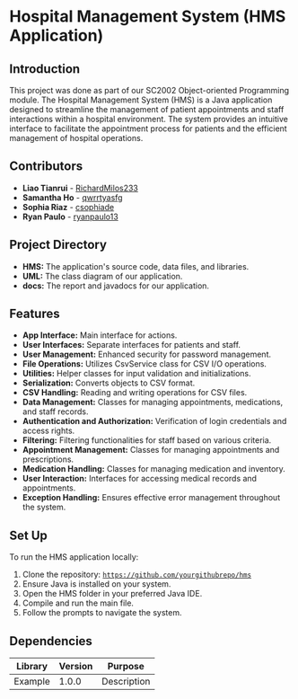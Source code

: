 # Hospital Management System (HMS Application)

## Introduction
This project was done as part of our SC2002 Object-oriented Programming module. The Hospital Management System (HMS) is a Java application designed to streamline the management of patient appointments and staff interactions within a hospital environment. The system provides an intuitive interface to facilitate the appointment process for patients and the efficient management of hospital operations.

## Contributors
- **Liao Tianrui** - [RichardMilos233](https://github.com/RichardMilos233)
- **Samantha Ho** - [qwrrtyasfg](https://github.com/qwrrtyasfg)
- **Sophia Riaz** - [csophiade](https://github.com/csophiade)
- **Ryan Paulo** - [ryanpaulo13](https://github.com/ryanpaulo13)

## Project Directory
- **HMS:** The application's source code, data files, and libraries.
- **UML:** The class diagram of our application.
- **docs:** The report and javadocs for our application.

## Features
- **App Interface:** Main interface for actions.
- **User Interfaces:** Separate interfaces for patients and staff.
- **User Management:** Enhanced security for password management.
- **File Operations:** Utilizes CsvService class for CSV I/O operations.
- **Utilities:** Helper classes for input validation and initializations.
- **Serialization:** Converts objects to CSV format.
- **CSV Handling:** Reading and writing operations for CSV files.
- **Data Management:** Classes for managing appointments, medications, and staff records.
- **Authentication and Authorization:** Verification of login credentials and access rights.
- **Filtering:** Filtering functionalities for staff based on various criteria.
- **Appointment Management:** Classes for managing appointments and prescriptions.
- **Medication Handling:** Classes for managing medication and inventory.
- **User Interaction:** Interfaces for accessing medical records and appointments.
- **Exception Handling:** Ensures effective error management throughout the system.

## Set Up
To run the HMS application locally:
1. Clone the repository: [`https://github.com/yourgithubrepo/hms`](https://github.com/RichardMilos233/SC2002_HMS_Project.git)
2. Ensure Java is installed on your system.
3. Open the HMS folder in your preferred Java IDE.
4. Compile and run the main file.
5. Follow the prompts to navigate the system.

## Dependencies
| Library | Version | Purpose |
|---------|---------|---------|
| Example | 1.0.0   | Description |

